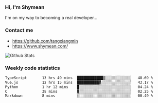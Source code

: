 ### Hi, I'm Shymean

I'm on my way to becoming a real developer...

### Contact me

- <https://github.com/tangxiangmin>
- <https://www.shymean.com/>

![Github Stats](https://github-readme-stats.vercel.app/api?username=tangxiangmin&show_icons=true&theme=dark)


###  Weekly code statistics

<!--START_SECTION:waka-->

```txt
TypeScript       13 hrs 49 mins  ████████████▒░░░░░░░░░░░░   48.69 %
Vue.js           12 hrs 15 mins  ██████████▓░░░░░░░░░░░░░░   43.17 %
Python           1 hr 12 mins    █░░░░░░░░░░░░░░░░░░░░░░░░   04.24 %
C                38 mins         ▓░░░░░░░░░░░░░░░░░░░░░░░░   02.25 %
Markdown         8 mins          ░░░░░░░░░░░░░░░░░░░░░░░░░   00.49 %
```

<!--END_SECTION:waka-->